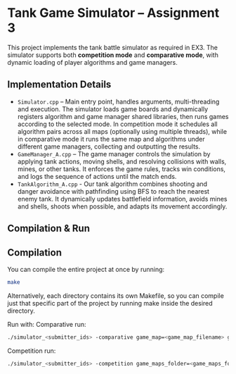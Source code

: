 # Tank Game Simulator – Assignment 3

This project implements the tank battle simulator as required in EX3.
The simulator supports both **competition mode** and **comparative mode**, with dynamic loading of player algorithms and game managers.

## Implementation Details
- `Simulator.cpp` – Main entry point, handles arguments, multi-threading and execution.
The simulator loads game boards and dynamically registers algorithm and game manager shared libraries, then runs games according to the selected mode. In competition mode it schedules all algorithm pairs across all maps (optionally using multiple threads), while in comparative mode it runs the same map and algorithms under different game managers, collecting and outputting the results.
- `GameManager_A.cpp` – The game manager controls the simulation by applying tank actions, moving shells, and resolving collisions with walls, mines, or other tanks.
It enforces the game rules, tracks win conditions, and logs the sequence of actions until the match ends.
- `TankAlgorithm_A.cpp` - Our tank algorithm combines shooting and danger avoidance with pathfinding using BFS to reach the nearest enemy tank.
It dynamically updates battlefield information, avoids mines and shells, shoots when possible, and adapts its movement accordingly.


## Compilation & Run
## Compilation

You can compile the entire project at once by running:

```bash
make
```
Alternatively, each directory contains its own Makefile, so you can compile just that specific part of the project by running make inside the desired directory.

Run with:
Comparative run: 
```bash
./simulator_<submitter_ids> -comparative game_map=<game_map_filename> game_managers_folder=<game_managers_folder> algorithm1=<algorithm_so_filename> algorithm2=<algorithm_so_filename> [num_threads=<num>] [-verbose]
```

Competition run: 
```bash
./simulator_<submitter_ids> -competition game_maps_folder=<game_maps_folder> game_manager=<game_manager_so_filename> algorithms_folder=<algorithms_folder> [num_threads=<num>] [-verbose]
```
